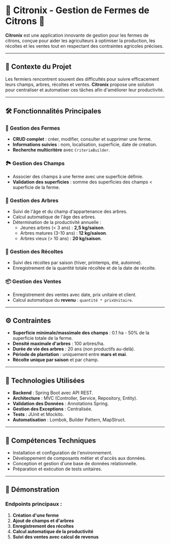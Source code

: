 # 🌱 Citronix - Gestion de Fermes de Citrons 🍋

**Citronix** est une application innovante de gestion pour les fermes de citrons, conçue pour aider les agriculteurs à optimiser la production, les récoltes et les ventes tout en respectant des contraintes agricoles précises.

---

## 🌟 **Contexte du Projet**
Les fermiers rencontrent souvent des difficultés pour suivre efficacement leurs champs, arbres, récoltes et ventes. **Citronix** propose une solution pour centraliser et automatiser ces tâches afin d'améliorer leur productivité.

---

## 🛠 **Fonctionnalités Principales**
### 🎯 Gestion des Fermes
- **CRUD complet** : créer, modifier, consulter et supprimer une ferme.
- **Informations suivies** : nom, localisation, superficie, date de création.
- **Recherche multicritère** avec `CriteriaBuilder`.

### 🏞 Gestion des Champs
- Associer des champs à une ferme avec une superficie définie.
- **Validation des superficies** : somme des superficies des champs < superficie de la ferme.

### 🌳 Gestion des Arbres
- Suivi de l'âge et du champ d'appartenance des arbres.
- Calcul automatique de l'âge des arbres.
- Détermination de la productivité annuelle :
  - Jeunes arbres (< 3 ans) : **2,5 kg/saison**.
  - Arbres matures (3-10 ans) : **12 kg/saison**.
  - Arbres vieux (> 10 ans) : **20 kg/saison**.

### 🌾 Gestion des Récoltes
- Suivi des récoltes par saison (hiver, printemps, été, automne).
- Enregistrement de la quantité totale récoltée et de la date de récolte.

### 📦 Gestion des Ventes
- Enregistrement des ventes avec date, prix unitaire et client.
- Calcul automatique du **revenu** : `quantité * prixUnitaire`.

---

## ⚙️ **Contraintes**
- **Superficie minimale/massimale des champs** : 0.1 ha - 50% de la superficie totale de la ferme.
- **Densité maximale d'arbres** : 100 arbres/ha.
- **Durée de vie des arbres** : 20 ans (non productifs au-delà).
- **Période de plantation** : uniquement entre **mars et mai**.
- **Récolte unique par saison** et par champ.

---

## 🔧 **Technologies Utilisées**
- **Backend** : Spring Boot avec API REST.
- **Architecture** : MVC (Controller, Service, Repository, Entity).
- **Validation des Données** : Annotations Spring.
- **Gestion des Exceptions** : Centralisée.
- **Tests** : JUnit et Mockito.
- **Automatisation** : Lombok, Builder Pattern, MapStruct.

---

## 📝 **Compétences Techniques**
- Installation et configuration de l'environnement.
- Développement de composants métier et d'accès aux données.
- Conception et gestion d'une base de données relationnelle.
- Préparation et exécution de tests unitaires.

---

## 🚀 **Démonstration**
### Endpoints principaux :
1. **Création d'une ferme**  
2. **Ajout de champs et d'arbres**  
3. **Enregistrement des récoltes**  
4. **Calcul automatique de la productivité**  
5. **Suivi des ventes avec calcul de revenus**


